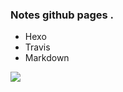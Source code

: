### Notes github pages .
* Hexo
* Travis
* Markdown

![](https://api.travis-ci.org/dannyjiajia/dannyjiajia.github.com.svg?branch=blog)